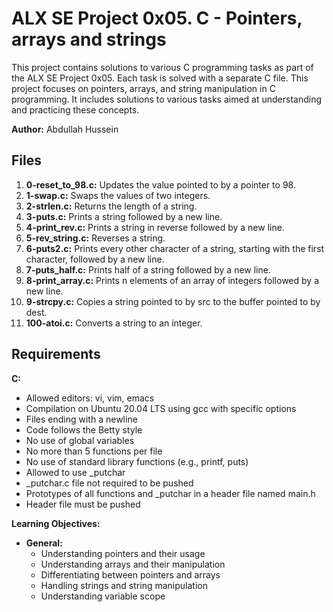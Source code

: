 # ALX SE Project 0x05. C - Pointers, arrays and strings

This project contains solutions to various C programming tasks as part of the ALX SE Project 0x05. Each task is solved with a separate C file.
This project focuses on pointers, arrays, and string manipulation in C programming. It includes solutions to various tasks aimed at understanding and practicing these concepts.

**Author:** Abdullah Hussein

## Files

1. **0-reset_to_98.c:** Updates the value pointed to by a pointer to 98.
2. **1-swap.c:** Swaps the values of two integers.
3. **2-strlen.c:** Returns the length of a string.
4. **3-puts.c:** Prints a string followed by a new line.
5. **4-print_rev.c:** Prints a string in reverse followed by a new line.
6. **5-rev_string.c:** Reverses a string.
7. **6-puts2.c:** Prints every other character of a string, starting with the first character, followed by a new line.
8. **7-puts_half.c:** Prints half of a string followed by a new line.
9. **8-print_array.c:** Prints n elements of an array of integers followed by a new line.
10. **9-strcpy.c:** Copies a string pointed to by src to the buffer pointed to by dest.
11. **100-atoi.c:** Converts a string to an integer.

## Requirements

**C:**
- Allowed editors: vi, vim, emacs
- Compilation on Ubuntu 20.04 LTS using gcc with specific options
- Files ending with a newline
- Code follows the Betty style
- No use of global variables
- No more than 5 functions per file
- No use of standard library functions (e.g., printf, puts)
- Allowed to use _putchar
- _putchar.c file not required to be pushed
- Prototypes of all functions and _putchar in a header file named main.h
- Header file must be pushed

**Learning Objectives:**
- **General:**
  - Understanding pointers and their usage
  - Understanding arrays and their manipulation
  - Differentiating between pointers and arrays
  - Handling strings and string manipulation
  - Understanding variable scope
